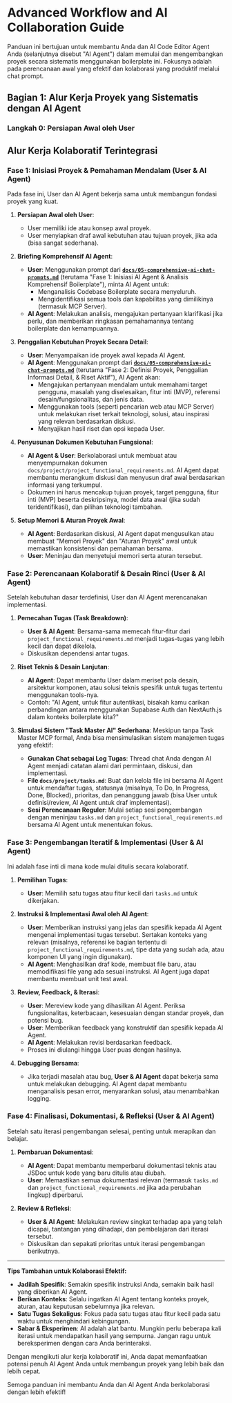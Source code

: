 # Advanced Workflow and AI Collaboration Guide

Panduan ini bertujuan untuk membantu Anda dan AI Code Editor Agent Anda (selanjutnya disebut "AI Agent") dalam memulai dan mengembangkan proyek secara sistematis menggunakan boilerplate ini. Fokusnya adalah pada perencanaan awal yang efektif dan kolaborasi yang produktif melalui chat prompt.

## Bagian 1: Alur Kerja Proyek yang Sistematis dengan AI Agent

### Langkah 0: Persiapan Awal oleh User

## Alur Kerja Kolaboratif Terintegrasi

### Fase 1: Inisiasi Proyek & Pemahaman Mendalam (User & AI Agent)

Pada fase ini, User dan AI Agent bekerja sama untuk membangun fondasi proyek yang kuat.

1.  **Persiapan Awal oleh User**:
    *   User memiliki ide atau konsep awal proyek.
    *   User menyiapkan draf awal kebutuhan atau tujuan proyek, jika ada (bisa sangat sederhana).

2.  **Briefing Komprehensif AI Agent**:
    *   **User**: Menggunakan prompt dari **[`docs/05-comprehensive-ai-chat-prompts.md`](./05-comprehensive-ai-chat-prompts.md)** (terutama "Fase 1: Inisiasi AI Agent & Analisis Komprehensif Boilerplate"), minta AI Agent untuk:
        *   Menganalisis Codebase Boilerplate secara menyeluruh.
        *   Mengidentifikasi semua tools dan kapabilitas yang dimilikinya (termasuk MCP Server).
    *   **AI Agent**: Melakukan analisis, mengajukan pertanyaan klarifikasi jika perlu, dan memberikan ringkasan pemahamannya tentang boilerplate dan kemampuannya.

3.  **Penggalian Kebutuhan Proyek Secara Detail**:
    *   **User**: Menyampaikan ide proyek awal kepada AI Agent.
    *   **AI Agent**: Menggunakan prompt dari **[`docs/05-comprehensive-ai-chat-prompts.md`](./05-comprehensive-ai-chat-prompts.md)** (terutama "Fase 2: Definisi Proyek, Penggalian Informasi Detail, & Riset Aktif"), AI Agent akan:
        *   Mengajukan pertanyaan mendalam untuk memahami target pengguna, masalah yang diselesaikan, fitur inti (MVP), referensi desain/fungsionalitas, dan jenis data.
        *   Menggunakan tools (seperti pencarian web atau MCP Server) untuk melakukan riset terkait teknologi, solusi, atau inspirasi yang relevan berdasarkan diskusi.
        *   Menyajikan hasil riset dan opsi kepada User.

4.  **Penyusunan Dokumen Kebutuhan Fungsional**:
    *   **AI Agent & User**: Berkolaborasi untuk membuat atau menyempurnakan dokumen `docs/project/project_functional_requirements.md`. AI Agent dapat membantu merangkum diskusi dan menyusun draf awal berdasarkan informasi yang terkumpul.
    *   Dokumen ini harus mencakup tujuan proyek, target pengguna, fitur inti (MVP) beserta deskripsinya, model data awal (jika sudah teridentifikasi), dan pilihan teknologi tambahan.

5.  **Setup Memori & Aturan Proyek Awal**:
    *   **AI Agent**: Berdasarkan diskusi, AI Agent dapat mengusulkan atau membuat "Memori Proyek" dan "Aturan Proyek" awal untuk memastikan konsistensi dan pemahaman bersama.
    *   **User**: Meninjau dan menyetujui memori serta aturan tersebut.

### Fase 2: Perencanaan Kolaboratif & Desain Rinci (User & AI Agent)

Setelah kebutuhan dasar terdefinisi, User dan AI Agent merencanakan implementasi.

1.  **Pemecahan Tugas (Task Breakdown)**:
    *   **User & AI Agent**: Bersama-sama memecah fitur-fitur dari `project_functional_requirements.md` menjadi tugas-tugas yang lebih kecil dan dapat dikelola.
    *   Diskusikan dependensi antar tugas.

2.  **Riset Teknis & Desain Lanjutan**:
    *   **AI Agent**: Dapat membantu User dalam meriset pola desain, arsitektur komponen, atau solusi teknis spesifik untuk tugas tertentu menggunakan tools-nya.
    *   Contoh: "AI Agent, untuk fitur autentikasi, bisakah kamu carikan perbandingan antara menggunakan Supabase Auth dan NextAuth.js dalam konteks boilerplate kita?"

3.  **Simulasi Sistem "Task Master AI" Sederhana**:
    Meskipun tanpa Task Master MCP formal, Anda bisa mensimulasikan sistem manajemen tugas yang efektif:
    *   **Gunakan Chat sebagai Log Tugas**: Thread chat Anda dengan AI Agent menjadi catatan alami dari permintaan, diskusi, dan implementasi.
    *   **File `docs/project/tasks.md`**: Buat dan kelola file ini bersama AI Agent untuk mendaftar tugas, statusnya (misalnya, To Do, In Progress, Done, Blocked), prioritas, dan penanggung jawab (bisa User untuk definisi/review, AI Agent untuk draf implementasi).
    *   **Sesi Perencanaan Reguler**: Mulai setiap sesi pengembangan dengan meninjau `tasks.md` dan `project_functional_requirements.md` bersama AI Agent untuk menentukan fokus.

### Fase 3: Pengembangan Iteratif & Implementasi (User & AI Agent)

Ini adalah fase inti di mana kode mulai ditulis secara kolaboratif.

1.  **Pemilihan Tugas**:
    *   **User**: Memilih satu tugas atau fitur kecil dari `tasks.md` untuk dikerjakan.

2.  **Instruksi & Implementasi Awal oleh AI Agent**:
    *   **User**: Memberikan instruksi yang jelas dan spesifik kepada AI Agent mengenai implementasi tugas tersebut. Sertakan konteks yang relevan (misalnya, referensi ke bagian tertentu di `project_functional_requirements.md`, tipe data yang sudah ada, atau komponen UI yang ingin digunakan).
    *   **AI Agent**: Menghasilkan draf kode, membuat file baru, atau memodifikasi file yang ada sesuai instruksi. AI Agent juga dapat membantu membuat unit test awal.

3.  **Review, Feedback, & Iterasi**:
    *   **User**: Mereview kode yang dihasilkan AI Agent. Periksa fungsionalitas, keterbacaan, kesesuaian dengan standar proyek, dan potensi bug.
    *   **User**: Memberikan feedback yang konstruktif dan spesifik kepada AI Agent.
    *   **AI Agent**: Melakukan revisi berdasarkan feedback.
    *   Proses ini diulangi hingga User puas dengan hasilnya.

4.  **Debugging Bersama**:
    *   Jika terjadi masalah atau bug, **User & AI Agent** dapat bekerja sama untuk melakukan debugging. AI Agent dapat membantu menganalisis pesan error, menyarankan solusi, atau menambahkan logging.

### Fase 4: Finalisasi, Dokumentasi, & Refleksi (User & AI Agent)

Setelah satu iterasi pengembangan selesai, penting untuk merapikan dan belajar.

1.  **Pembaruan Dokumentasi**:
    *   **AI Agent**: Dapat membantu memperbarui dokumentasi teknis atau JSDoc untuk kode yang baru ditulis atau diubah.
    *   **User**: Memastikan semua dokumentasi relevan (termasuk `tasks.md` dan `project_functional_requirements.md` jika ada perubahan lingkup) diperbarui.

2.  **Review & Refleksi**:
    *   **User & AI Agent**: Melakukan review singkat terhadap apa yang telah dicapai, tantangan yang dihadapi, dan pembelajaran dari iterasi tersebut.
    *   Diskusikan dan sepakati prioritas untuk iterasi pengembangan berikutnya.

---

**Tips Tambahan untuk Kolaborasi Efektif:**

*   **Jadilah Spesifik**: Semakin spesifik instruksi Anda, semakin baik hasil yang diberikan AI Agent.
*   **Berikan Konteks**: Selalu ingatkan AI Agent tentang konteks proyek, aturan, atau keputusan sebelumnya jika relevan.
*   **Satu Tugas Sekaligus**: Fokus pada satu tugas atau fitur kecil pada satu waktu untuk menghindari kebingungan.
*   **Sabar & Eksperimen**: AI adalah alat bantu. Mungkin perlu beberapa kali iterasi untuk mendapatkan hasil yang sempurna. Jangan ragu untuk bereksperimen dengan cara Anda berinteraksi.

Dengan mengikuti alur kerja kolaboratif ini, Anda dapat memanfaatkan potensi penuh AI Agent Anda untuk membangun proyek yang lebih baik dan lebih cepat.

Semoga panduan ini membantu Anda dan AI Agent Anda berkolaborasi dengan lebih efektif!
